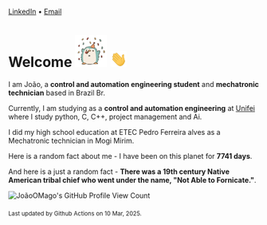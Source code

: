 [LinkedIn](https://www.linkedin.com/in/joão-pedro-gozzoli-b95641301/) &bull;
[Email](joaopedrogozzoli@gmail.com)

# Welcome <img src="happy.gif" height="64px" /> <img src="wave.gif" height="32px" />

I am João, a  **control and automation engineering student** and **mechatronic technician** based in Brazil Br.

Currently, I am studying as a **control and automation engineering** at [Unifei](https://unifei.edu.br) where I study python, C, C++, project management and Ai.

I did my high school education at ETEC Pedro Ferreira alves as a Mechatronic technician in Mogi Mirim.

Here is a random fact about me - I have been on this planet for **7741 days**.

And here is a just a random fact -  **There was a 19th century Native American tribal chief who went under the name, "Not Able to Fornicate."**.

![JoãoOMago's GitHub Profile View Count](https://komarev.com/ghpvc/?username=JoaoOMago)

<sub>Last updated by Github Actions on 10 Mar, 2025.</sub>
